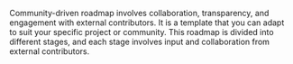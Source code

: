 Community-driven roadmap involves collaboration, transparency, and engagement with external contributors. It is a template that you can adapt to suit your specific project or community. This roadmap is divided into different stages, and each stage involves input and collaboration from external contributors.
